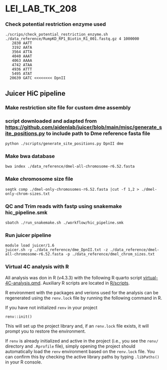# LEI_LAB_TK_208

### Check potential restriction enzyme used

```         
./scrips/check_potential_restriction_enzyme.sh ./data_reference/RumpKD_RP1_Biotin_R1_001.fastq.gz 4 1000000
   2830 AATT
   3192 AATA
   3564 ATTA
   4040 AAAT
   4063 AAAA
   4742 ATAA
   4936 ATTT
   5495 ATAT
  20639 GATC <<<<<<<< DpnII
```

## Juicer HiC pipeline

### Make restriction site file for custom dme assembly

### script downloaded and adapted from <https://github.com/aidenlab/juicer/blob/main/misc/generate_site_positions.py> to include path to Dme reference fasta file

```         
python ./scripts/generate_site_positions.py DpnII dme
```

### Make bwa database

```         
bwa index ./data_reference/dmel-all-chromosome-r6.52.fasta
```

### Make chromosome size file

```         
seqtk comp ./dmel-only-chromosomes-r6.52.fasta |cut -f 1,2 > ./dmel-only-chrom-sizes.txt
```

### QC and Trim reads with fastp using snakemake hic_pipeline.smk

```         
sbatch ./run_snakemake.sh ./workflow/hic_pipeline.smk
```

### Run juicer pipeline

```         
module load juicer/1.6
juicer.sh -y ./data_reference/dme_DpnII.txt -z ./data_reference/dmel-all-chromosome-r6.52.fasta -p ./data_reference/dmel_chrom_sizes.txt
```

### Virtual 4C analysis with R

All analysis was don in R (v4.3.3) with the following R quarto script [virtual-4C-analysis.qmd](R/render/virtual-4C-analysis.qmd). Auxiliary R scripts are located in [R/scripts](R/scripts/plots_virtual4C.R).

R environment with the packages and verions used for the analysis can be regenerated using the `renv.lock` file by running the following command in R.

If you have not initialized `renv` in your project

```         
renv::init()
```

This will set up the project library and, if an `renv.lock` file exists, it will prompt you to restore the environment.

If `renv` is already initialized and active in the project (i.e., you see the `renv/` directory and `.Rprofile` file), simply opening the project should automatically load the `renv` environment based on the `renv.lock` file. You can confirm this by checking the active library paths by typing `.libPaths()` in your R console.
